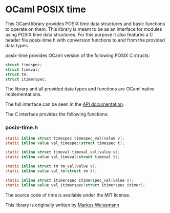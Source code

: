 # OCaml POSIX time

This OCaml library provides POSIX time data structures and basic functions to operate on them. This library is meant to be as an interface for modules using POSIX time data structures. For this purpose it also features a C header file posix-time.h with conversion functions to and from the provided data types.

posix-time provides OCaml version of the following POSIX C structs:
```C
struct timespec;
struct timeval;
struct tm;
struct itimerspec;
````

The library and all provided data types and functions are OCaml native implementations.

The full interface can be seen in the [API documentation](http://mwweissmann.github.io/ocaml-posix-time/).

The C interface provides the following functions:

### posix-time.h
```C
static inline struct timespec timespec_val(value v);
static inline value val_timespec(struct timespec t);

static inline struct timeval timeval_val(value v);
static inline value val_timeval(struct timeval t);

static inline struct tm tm_val(value v);
static inline value val_tm(struct tm t);

static inline struct itimerspec itimerspec_val(value v);
static inline value val_itimerspec(struct itimerspec itimer);
```

The source code of time is available under the MIT license.

This library is originally written by [Markus Weissmann](http://www.mweissmann.de/)

